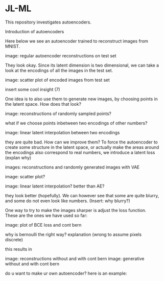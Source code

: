 # JL-ML

This repository investigates autoencoders.

Introduction of autoencoders

Here below we see an autoencoder trained to reconstruct images from MNIST.

image: regular autoencoder reconstructions on test set

They look okay. Since its latent dimension is two dimensional, we can take a look at the encodings of all the images in the test set.

image: scatter plot of encoded images from test set

insert some cool insight (7)

One idea is to also use them to generate new images, by choosing points in the latent space. How does that look?

image: reconstructions of randomly sampled points?

what if we choose points inbetween two encodings of other numbers?

image: linear latent interpolation between two encodings

they are quite bad. How can we improve them? To force the autoencoder to create some structure in the latent space, or actually make the areas around the encodings also correspond to real numbers, we introduce a latent loss (explan why)

images: reconstructions and randomly generated images with VAE

image: scatter plot?

image: linear latent interpolation? better than AE?

they look better (hopefully). We can however see that some are quite blurry, and some do not even look like numbers. (Insert: why blurry?)

One way to try to make the images sharper is adjust the loss function. These are the ones we have used so far: 

image: plot of BCE loss and cont bern

why is bernoulli the right way? explanation (wrong to assume pixels discrete)

this results in

image: reconstructions without and with cont bern
image: generative without and with cont bern





do u want to make ur own autoencoder? here is an example:

